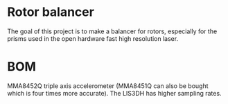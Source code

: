 # Rotor balancer

The goal of this project is to make a balancer for rotors, especially for the prisms used in the open hardware fast high resolution laser.

# BOM
MMA8452Q triple axis accelerometer (MMA8451Q can also be bought which is four times more accurate).
The LIS3DH has higher sampling rates.

<p hidden>
Test;
 1. How many samples can you acquire per second
 2. Timestamp and acquire your data
      - what is the max min value if your polygon is on
      - what is the max min value if your polygon is off
     --> can you detect that the polygon is running
 3. Plot your timestamped data, can you see an imbalance?
<p>
